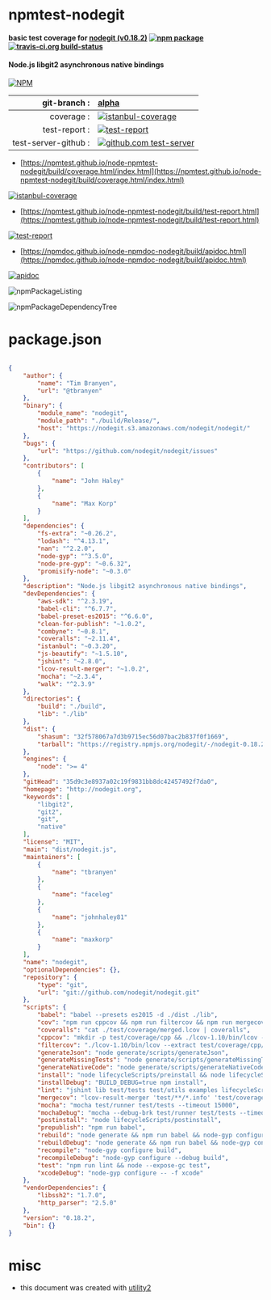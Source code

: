 # npmtest-nodegit

#### basic test coverage for  [nodegit (v0.18.2)](http://nodegit.org)  [![npm package](https://img.shields.io/npm/v/npmtest-nodegit.svg?style=flat-square)](https://www.npmjs.org/package/npmtest-nodegit) [![travis-ci.org build-status](https://api.travis-ci.org/npmtest/node-npmtest-nodegit.svg)](https://travis-ci.org/npmtest/node-npmtest-nodegit)

#### Node.js libgit2 asynchronous native bindings

[![NPM](https://nodei.co/npm/nodegit.png?downloads=true&downloadRank=true&stars=true)](https://www.npmjs.com/package/nodegit)

| git-branch : | [alpha](https://github.com/npmtest/node-npmtest-nodegit/tree/alpha)|
|--:|:--|
| coverage : | [![istanbul-coverage](https://npmtest.github.io/node-npmtest-nodegit/build/coverage.badge.svg)](https://npmtest.github.io/node-npmtest-nodegit/build/coverage.html/index.html)|
| test-report : | [![test-report](https://npmtest.github.io/node-npmtest-nodegit/build/test-report.badge.svg)](https://npmtest.github.io/node-npmtest-nodegit/build/test-report.html)|
| test-server-github : | [![github.com test-server](https://npmtest.github.io/node-npmtest-nodegit/GitHub-Mark-32px.png)](https://npmtest.github.io/node-npmtest-nodegit/build/app/index.html) | | build-artifacts : | [![build-artifacts](https://npmtest.github.io/node-npmtest-nodegit/glyphicons_144_folder_open.png)](https://github.com/npmtest/node-npmtest-nodegit/tree/gh-pages/build)|

- [https://npmtest.github.io/node-npmtest-nodegit/build/coverage.html/index.html](https://npmtest.github.io/node-npmtest-nodegit/build/coverage.html/index.html)

[![istanbul-coverage](https://npmtest.github.io/node-npmtest-nodegit/build/screenCapture.buildCi.browser.%252Ftmp%252Fbuild%252Fcoverage.lib.html.png)](https://npmtest.github.io/node-npmtest-nodegit/build/coverage.html/index.html)

- [https://npmtest.github.io/node-npmtest-nodegit/build/test-report.html](https://npmtest.github.io/node-npmtest-nodegit/build/test-report.html)

[![test-report](https://npmtest.github.io/node-npmtest-nodegit/build/screenCapture.buildCi.browser.%252Ftmp%252Fbuild%252Ftest-report.html.png)](https://npmtest.github.io/node-npmtest-nodegit/build/test-report.html)

- [https://npmdoc.github.io/node-npmdoc-nodegit/build/apidoc.html](https://npmdoc.github.io/node-npmdoc-nodegit/build/apidoc.html)

[![apidoc](https://npmdoc.github.io/node-npmdoc-nodegit/build/screenCapture.buildCi.browser.%252Ftmp%252Fbuild%252Fapidoc.html.png)](https://npmdoc.github.io/node-npmdoc-nodegit/build/apidoc.html)

![npmPackageListing](https://npmtest.github.io/node-npmtest-nodegit/build/screenCapture.npmPackageListing.svg)

![npmPackageDependencyTree](https://npmtest.github.io/node-npmtest-nodegit/build/screenCapture.npmPackageDependencyTree.svg)



# package.json

```json

{
    "author": {
        "name": "Tim Branyen",
        "url": "@tbranyen"
    },
    "binary": {
        "module_name": "nodegit",
        "module_path": "./build/Release/",
        "host": "https://nodegit.s3.amazonaws.com/nodegit/nodegit/"
    },
    "bugs": {
        "url": "https://github.com/nodegit/nodegit/issues"
    },
    "contributors": [
        {
            "name": "John Haley"
        },
        {
            "name": "Max Korp"
        }
    ],
    "dependencies": {
        "fs-extra": "~0.26.2",
        "lodash": "^4.13.1",
        "nan": "^2.2.0",
        "node-gyp": "^3.5.0",
        "node-pre-gyp": "~0.6.32",
        "promisify-node": "~0.3.0"
    },
    "description": "Node.js libgit2 asynchronous native bindings",
    "devDependencies": {
        "aws-sdk": "^2.3.19",
        "babel-cli": "^6.7.7",
        "babel-preset-es2015": "^6.6.0",
        "clean-for-publish": "~1.0.2",
        "combyne": "~0.8.1",
        "coveralls": "~2.11.4",
        "istanbul": "~0.3.20",
        "js-beautify": "~1.5.10",
        "jshint": "~2.8.0",
        "lcov-result-merger": "~1.0.2",
        "mocha": "~2.3.4",
        "walk": "^2.3.9"
    },
    "directories": {
        "build": "./build",
        "lib": "./lib"
    },
    "dist": {
        "shasum": "32f578067a7d3b9715ec56d07bac2b837f0f1669",
        "tarball": "https://registry.npmjs.org/nodegit/-/nodegit-0.18.2.tgz"
    },
    "engines": {
        "node": ">= 4"
    },
    "gitHead": "35d9c3e8937a02c19f9831bb8dc42457492f7da0",
    "homepage": "http://nodegit.org",
    "keywords": [
        "libgit2",
        "git2",
        "git",
        "native"
    ],
    "license": "MIT",
    "main": "dist/nodegit.js",
    "maintainers": [
        {
            "name": "tbranyen"
        },
        {
            "name": "faceleg"
        },
        {
            "name": "johnhaley81"
        },
        {
            "name": "maxkorp"
        }
    ],
    "name": "nodegit",
    "optionalDependencies": {},
    "repository": {
        "type": "git",
        "url": "git://github.com/nodegit/nodegit.git"
    },
    "scripts": {
        "babel": "babel --presets es2015 -d ./dist ./lib",
        "cov": "npm run cppcov && npm run filtercov && npm run mergecov",
        "coveralls": "cat ./test/coverage/merged.lcov | coveralls",
        "cppcov": "mkdir -p test/coverage/cpp && ./lcov-1.10/bin/lcov --gcov-tool /usr/bin/gcov-4.9 --capture --directory build/Release/obj.target/nodegit/src --output-file test/coverage/cpp/lcov_full.info",
        "filtercov": "./lcov-1.10/bin/lcov --extract test/coverage/cpp/lcov_full.info $(pwd)/src/* $(pwd)/src/**/* $(pwd)/include/* $(pwd)/include/**/* --output-file test/coverage/cpp/lcov.info && rm test/coverage/cpp/lcov_full.info",
        "generateJson": "node generate/scripts/generateJson",
        "generateMissingTests": "node generate/scripts/generateMissingTests",
        "generateNativeCode": "node generate/scripts/generateNativeCode",
        "install": "node lifecycleScripts/preinstall && node lifecycleScripts/install",
        "installDebug": "BUILD_DEBUG=true npm install",
        "lint": "jshint lib test/tests test/utils examples lifecycleScripts",
        "mergecov": "lcov-result-merger 'test/**/*.info' 'test/coverage/merged.lcov' && ./lcov-1.10/bin/genhtml test/coverage/merged.lcov --output-directory test/coverage/report",
        "mocha": "mocha test/runner test/tests --timeout 15000",
        "mochaDebug": "mocha --debug-brk test/runner test/tests --timeout 15000",
        "postinstall": "node lifecycleScripts/postinstall",
        "prepublish": "npm run babel",
        "rebuild": "node generate && npm run babel && node-gyp configure build",
        "rebuildDebug": "node generate && npm run babel && node-gyp configure --debug build",
        "recompile": "node-gyp configure build",
        "recompileDebug": "node-gyp configure --debug build",
        "test": "npm run lint && node --expose-gc test",
        "xcodeDebug": "node-gyp configure -- -f xcode"
    },
    "vendorDependencies": {
        "libssh2": "1.7.0",
        "http_parser": "2.5.0"
    },
    "version": "0.18.2",
    "bin": {}
}
```



# misc
- this document was created with [utility2](https://github.com/kaizhu256/node-utility2)
